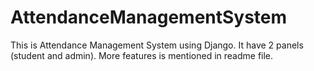 # AttendanceManagementSystem
This is Attendance Management System using Django. It have 2 panels (student and admin). More features is mentioned in readme file.
